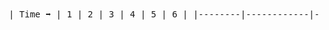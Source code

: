 <pre> | Time ➡️ | 1 | 2 | 3 | 4 | 5 | 6 | |--------|------------|---------------|---------------|----------------|---------------|---------------| 🟢 HTML Parsing 🔵 Script Download 🔴 Script Execution ───────────────────────────────────────────── 1️⃣ **&lt;script&gt; in &lt;head&gt;** HTML: 🟢🟢🔴🟢🟢 Script: 🔵🔴 Effect: - HTML parsing **pauses** for download and execution. ───────────────────────────────────────────── 2️⃣ **&lt;script&gt; at end of &lt;body&gt;** HTML: 🟢🟢🟢🟢🟢 Script: 🔵🔴 Effect: - HTML parsed first. - Script downloaded and executed **after** parsing. ───────────────────────────────────────────── 3️⃣ **&lt;script async&gt;** HTML: 🟢🟢🟢🟢🟢 Script: 🔵---🔴 Effect: - Script downloads in parallel. - Execution **as soon as ready**, possibly before HTML complete. ───────────────────────────────────────────── 4️⃣ **&lt;script defer&gt;** HTML: 🟢🟢🟢🟢🟢 Script: 🔵------🔴 Effect: - Script downloads in parallel. - Execution **after HTML parsing completes**. </pre>
